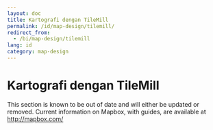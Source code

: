 ```yaml
---
layout: doc
title: Kartografi dengan TileMill
permalink: /id/map-design/tilemill/
redirect_from:
  - /bi/map-design/tilemill
lang: id
category: map-design
---
```


Kartografi dengan TileMill
==========================

This section is known to be out of date and will either be updated or removed. Current information on Mapbox, with guides, are available at <http://mapbox.com/>

<!--
![tilemill logo][]

TileMill adalah aplikasi untuk mendesain dengan rinci yang akan menghasilkan
peta-peta yang indah. Hal ini tidak dimaksudkan untuk mengedit data atau 
melakukan analisis, melainkan untuk kartografi. Dengan TileMill Anda menggunakan:

* data (ini bisa menjadi database OpenStreetMap Anda, atau data shapefile)
* simbol (Anda dapat menggunakan simbol yang tersedia atau desain sendiri)

TileMill menyediakan sebuah platform dimana Anda dapat mendesain data Anda
dengan cara cara yang elegan dan mengaplikasikan simbol yang Anda desain
sendiri. Kemudian Anda dapat mengeksport peta Anda berupa gambar atau dalam
format MBTiles, yang dapat di host ke dalam MapBox dan ditempatkan di dalam
situs Anda sebagai peta interaktif.

Pada bab ini kita akan menjalankan:

1. Menginstal TileMill
2. Mengeksplor TileMill (Peta, Legenda, Teaser, CartoCSS)
3. Menambahkan Data (Shapefile dan Database OSM)
(Mengedit Data OSM dengan Plugin JOSM)
4. Mendesain dengan CartoCSS (Mendesain Garis, Poligon, Titik, Tingkat 
Perbesaran, Variabel Warna, Komentar)
5. Membuat Legenda
6. Mengeksport Peta (Gambar PNG dan MBTiles)

![demo map][]

Instalasi TileMill
------------------

Kita akan mendemonstrasikan bagaimana menginstal TileMill di Windows. 
Anda dapat mendownload untuk sistem operasi yang lain di 
[http://mapbox.com/tilemill/](http://mapbox.com/tilemill/).

* 	Pergilah ke [http://mapbox.com/tilemill/](http://mapbox.com/tilemill/) 
	dan mendownload file pengaturan TileMill untuk Windows.

![tilemill setup][]

*	Jalankan instaler untuk mengatur TileMill di dalam komputer Anda. 
	Pilihan pengaturan standar dalam wizard instalasi sudah cukup bagus.
	
*	Setelah TieMill terinstal pergilah ke Menu Start Anda dan klik 
	"Start TileMill".
	
![start tilemill][]

*	Ini akan memuat tab proyek aplikasi. TileMill datang dengan beberapa
	contoh projek yang dapat Anda gunakan untuk memulai.

![sample projects][]

Eksplorasi TileMill
-------------------
Mari kita lihat salah satu contoh proyek untuk mendapatkan ide dari fitur-
TileMill dan apa yang bisa kita lakukan. Buka proyek contoh bernama 
"Geography Class". Ini membutuhkan waktu sekitar 10-20 detik untuk menampilkan
petanya.

![tilemill interface][]

Perhatikan elemen kunci pada TileMill:

### Peta
Jendela peta menampilkan apakah peta Anda terlihat sesuai dengan desain yang Anda
inginkan. Ini akan memperbarui dengan sendirinya ketika Anda melakukan perubahan
datan dan desain di dalam proyek Anda. Anda harus klik tombol "save" untuk setiap
melakukan perubahan untuk melihat hasil dari perubahan tersebut. Biasanya ini 
membutuhkan waktu untuk merender semua data OSM dan lainnya Anda mungkin melihat
grid kosong pada layar untuk beberapa menit.

### Legenda
Anda dapat membuat sebuah legenda di dalam peta Anda menggunakan HTML. Untuk melihat
dan mengedit HTML digunakan untuk membuat legenda, klik pada tombol di sebelah kiri 
bawah berbentuk seperti tangan. Gunakan proyek sebelumnya, seperti Openstreetmap DC,
untuk mendapatkan ide tentang bagaimana bentuk legenda sesuai dengan keinginan Anda.

![hand button][]

### Teaser
Teaser, mendefinisikan pop-up atau informasi yang menunjukkan ketika Anda
meng-scroll atau mengklik pada bagian fitur peta, dibuat dengan HTML seperti 
legenda. Pada peta ini teaser membuat bendera-bendera yang muncul sesuai dengan 
negara yang dipilih oleh pengguna.

### CartoCSS
Ini adalah bagian terpenting dari TileMill dalam mendesain peta. Setiap proyek TileMill 
memiliki sejumlah file seperti menggambarkan cara data peta ini didesain. Bahasa yang 
digunakan bernama CartoCSS, karena ini hampir sama dengan CSS tetapi lebih khusus
didesain untuk mendesain peta. Kita akan melihat lebih dekat pada CartoCSS nanti 
di bab ini, tetapi untuk sekarang kita lihat pada tiga file yang digunakan untuk
mendesain peta "Geography Class". File pertama, stye.mss berisi kode dasar untuk
mendesain peta, mendefinisikan warna badan air dan garis terluar dataran. label.mss
mendeskripsikan penamaan nama negara yang akan ditampilkan. Hal ini termasuk informasi
di bagian depan, ukuran teks, dan lainnya. Ini juga mengindikasikan bahwa ketika
pengguna memperkecil terlalu jauh, peta harus menampilkan singkatan negara bukan
nama lengkap mereka. Terakhir, rainbow.mss mendeskripsikan bagaimana setiap negara 
harus berwarna. Pada file ini, hampir setiap negara secara manual diberi sebuah warna
pada peta tersebut.

Jangan ragu untuk bermain-main dengan contoh proyek ini untuk melihat bagaimana
perbedaan fitur tersebut bekerja. Kapanpun Anda mengubah file CartoCSS Anda dapat
memuat petanya dengan mengklik "Save". Ketika peta memuat akan menggabungkan perubahan
peta Anda ke dalam desain yang sudah dibuat. TileMill cukup cerdas, dan jika Anda
membuat kesalahan pada CSS itu akan mengingatkan Anda bahwa terdapat sebuah kesalahan
ketika Anda mencoba untuk menyimpannya.

Jika Anda ingin mengubah pengaturan proyek, klik simbol kunci pas di pojok kanan atas.
Proyek Geography Class hanya membiarkan Anda memperbesar sekitar peta. Jika Anda
memasukkan pengaturan Anda dapat mengatur tingkat perbesaran lebih jauh. Cobalah 
menggesernya dari 0 ke 8 ke 0 ke 12. Ini akan memungkinkan Anda untuk memperbesar 
lebih lanjut pada peta.

![zoom control][]

Menambahkan Data
----------------
Proyek ini sudah memiliki beberapa layer, yang Anda dapat lihat dengan mengklik tombol 
"Layers" di pojok kiri bawah.

![tilemill layers][]

Daftar ini menampilkan semua layer di proyek Anda. Simbol di sebelah kiri setiap nama
layer mengindikasikan apakah layer titik, garis, atau poligon. Di sebelah kanan setiap
nama layer adalah tombol dimana Anda dapat melihat layer data atau mengedit pengaturan.

### Menambahkan Layer Shapefile Baru

*	Tambahkan layer shapefile baru ke peta. Klik "Add Layer".
![tilemill add layer][]

*	ID adalah nama yang ingin Anda beri untuk layer Anda. Layer ini dapat diberi nama 
	apa pun sesuai keinginan Anda, tetapi hanya dapat dituliskan huruf, angka, tanda
	hubung dan garis bawah, dan layer ini tidak boleh diberikan nama yang sama dengan
	layer lain dalam proyek Anda. 
	
	Anda dapat mengaplikasikan sejemulah kelaske layer Anda . Sebuah kelas dapat 
	membantu Anda mengdentifikasi layer ketika mendesain CSS. Untuk contoh, 
	jika Anda memiliki layer yang semuanya berisi poligon air, Anda dapat
	memberi nama setiap layer dengan kelas "air". Kemudian Anda dapat menggunakan
	nama kelas ini untuk mendesain mereka dengan mudah pada waktu bersamaan di
	CSS Anda.
	
	Sumber data adalah file yang Anda memuat sebagai layer. Ini dapat menjadi sebuah
	CSV, shapefile, GeoJSON, KML, atau GeoTIFF. Sebagai contoh, kita menggunakan 
	shapefile yang berisi poligon suatu wilayah di negara Georgia. Field ini harus 
	disediakan ketika membuat sebuah layer baru.
	
	SRS adalah Sistem Referensi Spasial pada data Anda. Biasanya TileMill dapat
	secara otomatis mendeteksi SRS yang benar.
	
*	Ketika Anda telah menyelsaikan dengan pilihan ini, klik "Save" untuk
	menambahkan layer baru ke proyek. Jika Anda mengikuti bersama, klik "Save & 
	Style". Ini akan secara otomatis membuat desain dasar untuk layer baru.

*	Pada tab layer carilah layer baru Anda dan klik tombol "Zoom to extent"	

![zoom to extent][]

*	Ini akan melakukan perbesaran ke layer baru Anda. Jika Anda memilih "Save & Style"
	ini akan berisi dengan beberapa desain dasar.
	
![georgia basic styling][]

*	Perhatikan bahwa layer baru akan ditampilkan di atas semua layer lainnya. Jika Anda
	menginginkannya, misalnya, untuk menampilkan di bawah label, Anda dapat mengambil 
	simbol di sebelahnya pada tab layer, dan menggesernya di bawah layer country-name. 
	Ingatlah bahwa Anda harus menyimpan proyek Anda sebelum peta diperbarui.

### Menambah Database OSM Anda
Sekarang mari kita lihat bagaimana cara menambahkan database PostGIS yang kita isi dengan
data OpenStreetMap di Bab 1 pada tutorial ini.

*	Pergilah ke tab Layers dan klik "Add Layer".
*	Klik pada tombol "PostGIS"

	Hal ini hampir sama caranya ketika kita menambahkan layer shapefile di atas. 
	Perbedaannya adalah kita harus memberikan parameter koneksi ke database PostGIS kita.

![db connection parameters][]

*	Di sebelah "Connection", masukan data berikut ini: 

    *host=localhost dbname=osm user=postgres password=my_password*

	Ganti my_password dengan kata sandi Anda yang sebenarnya 

*	Di sebelah "Table or subquery", masukan: *planet_osm_roads*
	Perhatikan bahwa Anda juga dapat memasukkan 
	
	*planet_osm_point*, *planet_osm_line*, or *planet_osm_polygon*.

*	Terakhir, Anda harus mengubah SRS ke WGS 84.

*	Klik pada "Save & Style" dan layer baru Anda akan ditambahkan ke proyek, bersama dengan
	beberapa desain dasar. Perbesar ke layer sejauh terlihat tampilannya.
   
![layer extent][]

### Plugin JOSM
TileMill memiliki sebuah plugin JOSM dimana dapat digunakan untuk memulai dan memuat data 
OpenStreetMap untuk daerah yang Anda sedang lihat. Ini dapat berguna jika Anda menggunakan
data OSM dan Anda melihat kesalahan yang Anda ingin perbaiki ketika Anda mendesain peta Anda.
Anda boleh melewati bagian ini jika Anda tidak berpikir Anda membutuhkannya, tetapi disini
kita akan mendemonstrasikan bagaimana mengaktifkan plugin ini:

*	Pergilah ke tab Plugin dan Install JOSM Editor.

![josm plugin][]

*	Buka JOSM. Perhatikan bahwa Anda harus memiliki fitur Remote Control yang aktif di 
	pengaturan JOSM.
	
*	Di TileMill, arahkan ke daerah yang Anda ingin edit.
	Klik "Edit in JOSM. 
    
![edit in josm][]

*	JOSM akan memulai mendownload data OpenStreetMap untuk daerah yang Anda lihat
	di TileMill. Anda dapat membuat editan Anda ke data OSM dan mengupload 
	perubahan Anda ke server.
	
Perhatikan bahwa editan yang Anda buat tidak akan muncul di TileMill, karena
Anda telah mengedit database OSM utama. Anda perlu memperbarui data yang Anda 
gunakan di TileMill untuk menggabungkan perbuahan terbaru ke OpenStreetMap. 

Mendesain dengan CartoCSS
-------------------------
Sekarang saatnya untuk bagian yang menyenangkan, mendesain peta kita! 
Seperti yang disebutkan sebelumnya, TileMill menggunakan sebuah bahasa yang
bernama CartoCSS untuk mendesain data peta. Jika Anda tidak asing dengan CSS, 
CartoCSS akan menjadi tidak asing untuk Anda. Jika Anda asing dengan CSS, ini 
akan cukup dimengerti nantinya.

Dengan TileMill Anda diizinkan untuk mendesain tipe layer yang berbeda dengan
cara yang berbeda. Untuk Layer Garis Anda dapat mendesain garis dan label,
membuat sebuah pola untuk garis, menambahkan penanda, dan menambahkan sebuah
perisai, seperti ketika Anda ingin memasukkan angka di dalam jalan. Untuk 
Layer Poligon Anda dapat mendesain poligon dan label, membuat sebuah pola di 
dalam poligon atau di dalam garis terluar dan menambahkan sebuah penanda. 
Untuk Layer Titik Anda dapat mendesain titik dan label, menambahkan perisai 
atau penanda. 

Perhatikan bahwa ada file yang berbeda dalam proyek Geography Class. Membuat 
beberapa file hanya sebuah masalah kenyamanan, karena mereka semua dikompilasi 
ke dalam stylesheet yang sama pada akhirnya. Tetapi ini adalah ide yang baik untuk 
menyimpan informasi desain tertentu secara bersamaan - sebagai contoh, semua label 
dalam  satu file, dan sebagainya. 

### Mendesain Garis
Mari memulai dengan mendesain garis. Ketika kita telah menambahkan layer planet_osm_roads
dari database PostGIS kita, TileMill secara otomatis dibuat beberapa desain dasar di 
bawah file style.mss.

    #planetosmroads {
     line-width:1;
     line-color:#168;
    }

Kode ini cukup sederhana. `#planetosmroads` dikenal sebagai penyeleksi. Dalam hal ini, 
kita katakan, "pilih semuanya dengan ID planetosmroads dan menerapkan desain berikut".
Setelah kita telah menggunakan penyeleksi ini untuk mendefinisikan desain yang kita 
inginkan, kita menerapkan beberapa desain dasar. `line-width:1;` menunjukkan bahwa
garis-garis harus menjadi satu piksel yang tebal. `line-color:\#168;` menunjukkan
bahwa garis-garis harus menjadi warna kebiruan. Warna didefinisikan menggunakan heksa,
dan mungkin dalam format `#xxx` atau `#xxxxxx`.

Catatan bahwa jika Anda menentukan desain yang sama untuk sebuah layer yang lebih dari
sekali, desain terakhir yang Anda tentukan itu yang akan digunakan. Jadi:

    #planetosmroads {
     line-width:1;
     line-color:#168;
    }
    
    #planetosmroads {
     line-width:1;
     line-color:#861;
    }

akan menyebabkan layer yang akan diwarnai dengan `#861`. Pernyataan pertama akan 
diabaikan.

Ada banyak pernyataan yang dapat Anda buat untuk garis. Berikut contohnya:

    #planetosmroads {
     // sets the line width to 0.5 pixels
     line-width: 0.5;
     // sets the line color to #1a6e8a
     line-color: #1a6e8a;
     // makes the line 80% opaque (20% transparent)
     line-opacity: 0.8;
     // lines will be rounded at the end
     line-join: round;
     // lines will be a series of dashes; in this
     // case, the dashes will go 6px line, 2px empty,
     // 2px line, 2px empty, and then repeat
     line-dasharray: 6,2,2,2;
    }

### Mendesain Poligon 

Mendesain poligon hampir sama dengan mendesain garis. Catatan bahwa Anda dapat 
menggunakan semua atribut yang sama yang Anda gunakan untuk garis, selain 
atribut baru. Hal ini karena ketika sebuah poligon tergambar, memiliki
karakteristik untuk desain di dalam poligon, dan untuk garis disekitarnya. 
Dengan demikian, setiap atribut garis disediakan untuk poligon yang akan diterapkan
digarisnya. Mari kita lihat contohnya:

    #georgia_regions {
     line-color:#000;
     line-dasharray: 6,6;
     line-width:0.5;
     polygon-opacity:0.5;
     polygon-fill:#ae8;
    }

Ini menyebabkan layer terlihat seperti ini:
![georgia 1][]

Catatan bahwa atribut garis mempengaruhi garis terluar poligon. Kita menggunakan 
`polygon-fill` untuk mempengaruhi warna di dalam poligon, dan `polygon-opacity` 
untuk mengubah transparansinya. 

### Mendesain Titik

Untuk layer titik, Anda akan sering menggunakan simbol Anda sendiri untuk mewakili titik.
Hal ini dapat dengan mudah dilakukan dengan menyediakan path simbol Anda ke dalam file
CartoCSS. Misalnya:

    #cities {
     point-file: url(icons/star-10.png);
    }

Anda bisa mendapatkan daftar lengkap atribut desain dengan mengklik pada tombol tanda
kurung di kiri bawah pada TileMill. 

![parentheses][]

***

**Penjelasan tentang Tiles**

*Mari kita luangkan waktu untuk memahami cara bahwa peta slippy bekerja, lebih memahami
apa yang dimaksud dengan tingkat perbesaran. Anda mungkin telah memperhatikan di pojok
kiri atas peta adalah tombol yang berfungsi untuk memperbesar dan memperkecil peta, dan 
tulisan "Zoom" dengan angka di sebelahnya.*

![zoom buttons][]

*Ini menunjukkan tingkat perbesaran peta. Tingkat perbesaran berkisar dari 0 hingga 22,
tergantung pada pengaturan proyek Anda. Semakin tinggi tingkat perbesarannya, semakin
kecil peta yang terlihat. Jika Anda memperbesar ke tingkat 0, Anda akan melihat seluruh
dunia.*

*Seperti yang telah disebutkan pada pendahuluan, slippy maps bekerja karena mereka
membuat banyak tiles gambar kecil pada tingkat perbesaran yang berbeda. Setiap tiles
adalah sebuah gambar dengan 256x256 piksel. Pada tingkat perbesaran 0, TileMill hanya 
menghasilkan satu tile, dan seluruh dunia berada pada satu tile. Pada tingkat perbesaran
1, satu tile dibagi menjadi 4 tile. Pada tingkat perbesaran 2, masing-masing dari 4 tile
tersebut dibagi menjadi empat, menghasilkan 16 tiles. Pola ini berlanjut sebagai tingkat
perbesaran yang Anda inginkan.* 


Tingkat Perbesaran 0 - Satu Tile
![one tile][]

Tingkat Perbesaran 1 - Empat Tiles 
![four tiles][]

*Tingkat perbesaran penting untuk dipahami pada saat mendesain, karena seperti yang
akan kita lihat pada sesi selanjutnya, biasanya Anda ingin desain yang berbeda untuk
menampilkan pada tingkat perbesaran yang berbeda.*

***

### Penyeleksi Kompleks

Kita membahas mengenai penyeleksi sebelumnya, tetapi sekarang kita akan mempelajari
lebih lanjut bagaimana menggunakan mereka pada peta kita. Kita sudah melihat bagaimana
kita dapat menggunakan layer ID untuk memilih layer yang lebih spesifik dan menerapkan
pernyataan desain:

 #cities {
     point-file: url(icons/star-10.png);
    }
	
Bagaimana jika kita hanya ingin memilih beberapa fitur di layer tersebut, berdasarkan
data? Kita dapat mengubah penyeleksi kita dan diterapkan dalam argumen menggunakan 
tabel data kita. Berikut ini akan menampilkan simbol bintang untuk kota di Uruguay:

    #cities[SOV0NAME='Uruguay'] {
     point-file: url(icons/star-10.png);
    }

Hal yang sama dapat dilakukan untuk setiap kolom pada tabel atribut dari layer. 
File `labels.mss` sudah menggunakan tipe penyeleksi ini untuk mendesain kota:

    #cities[ADM0CAP=1][zoom\>3] {
     ...
    }

Penyeleksi ini menambahkan elemen lainnya yaitu tingkat perbesaran. Menggunakan tipe penyeleksi
ini, kita dapat dengan mudah mengatur TileMill pada tingkat perbesaran sesuai dengan 
desain yang kita inginkan pada saat menampilkan. Pada contoh di atas, setiap desain di dalam
tanda kurung hanya akan ditampilakan ketika pengguna memperbesar ke tingkat perbesaran 3. 
Inilah sebabnya megapa nama kota tidak ditampilkan pada peta ketika Anda memperkecil semuanya.

Tingkat Perbesaran 5
![zoom five][]

Tingkat Perbesaran 3
![zoom three][]

Anda akan melihat jenis penyeleksi lain di desain `rainbow.mss` yang terlihat
seperti ini:

    #country::land-glow-outer[zoom>1] {
     line-color:#000;
     line-width:5;
     line-opacity:0.1;
     line-join:round;
    }

Layer tersebut akan mempengaruhi `#country`, dan ini termasuk pengaturan yang berfungsi hanya
di atas tingkat perbesaran 1. Tetapi mengapa tidak memiliki ``::land-glow-outer``?

Pertama, ingatlah bahwa kode berikut akan mengakibatkan pernyataan pertama diabaikan:

    #country {
     line-color: #000;
     line-width: 6;
    }
   
    #country {
     line-color: #999;
     line-width: 3;
    }

Ini akan mengakibatkan garis-garis yang tepat lebarnya menjadi 3 piksel dan berwarna
`#999`. Tetapi biasanya Anda ingin membuat layer yang sama beberapa kali. Misalnya
jika Anda ingin menggambar sebuah garis yang memiliki garis terluar atau cahaya, 
Anda ingin TileMill pertama kali menggambar garis tebal, dan kemudian menggambar
garis tipus di atasnya. Untuk melakukan ini, Anda memilih layer dengan lampiran.
Ini adalah cara untuk Anda membuat sebuah layer menggunakan beberapa desain. 

    #country::outline {
     line-color: #000;
     line-width: 6;
    }
    
    #country::fill {
     line-color: #999;
     line-width: 3;
    }
    
Pada contoh ini, kita menggunakan lampiran `::outline` dan `::fill` untuk
membuat salinan dari layer yang sama, dan membuatnya ganda. Oleh karena itu,
TileMill akan menggambar layer pertama dengan warna #000 dan ketebalan 6 piksel,
dan kemudian menggambarnya lagi dengan warna #999 dan ketebalan 3 piksel. Di file 
`rainbow.mss`, karakteristik ini digunakan untuk membuat cahaya terluar dan dalam
untuk masing-masing negara. 

Untuk informasi yang lebih lanjut tentang penyeleksi klik pada tab "Intro" pada Help. 

### Variabel Warna

Variabel adalah kemudahan yang ditawarkan oleh CSS yang memungkinkan kita untuk
mnyimpan semua skema warna dalam satu tempat. Ketika menulis CartoCSS, Anda akan
sering menemukan penggunaan kembali skema warna yang sama dan untuk layer dan fitur
yang berbeda. Jika Anda ingin  menyesuaikan warna ini nanti, Anda harus melalui dan
mengubah setiap nilai. Sebaliknya, Anda dapat menggunakan variabel yang mewakili warna
tertentu, dan kemudian menggunakan variabel ini dalam CartoCSS.

Anda akan melihat ini di atas file `rainbow.mss`:

    @white: #F0F8FF; /* blue-tinted, for Antarctica */
    @red: #fdaf6b;
    @orange: #fdc663;
    @yellow: #fae364;
    @green: #d3e46f;
    @turquoise: #aadb78;
    @blue: #a3cec5;
    @purple: #ceb5cf;
    @pink: #f3c1d3;
    @f00: #f00;

Ini adalah definisi variabel. Setiap kali Anda menggunakan variabel yang didefinisikan
disini (seperti `@green` atau `@pink`) mereka akan diganti dengan nilai warna yang telah 
didefinisikan. 

### Komentar

Anda dapat menambah komentar di dalam file CartoCSS Anda. Setiap teks yang ditempatkan
diantara `/*` dan `/*` akan diabaikan oleh TileMill. Juga, kapan pun Anda menggunakan 
dua garis miring ke depan, sisa garis akan dianggap sebuah komentar. 
Contoh:

    /* This is
    a comment \*
    // this is a comment too!

Membuat Legenda
---------------
*	Sangat mudah untuk membuat sebuah legenda menggunakan HTML dengan TileMill. Klik
	pada simbol tangan di pojok kanan bawah untuk membuka jendela Legenda. 

![hand button][]

*	Pada tab "Legenda" Anda akan melihat kode HTML yang membentuk bar legenda di pojok kanan
	bawah peta. Jika Anda merasa nyaman untuk menulis kode HTML, Anda dapat dengan mudah 
	membuat legenda ini sendiri.

![sample legend][]

Mengeksport Peta Anda
----------------------

Setelah Anda mendesain peta yang indah menggunakan TileMill, Anda pasti ingin mengeksportnya
untuk dilihat. TileMill dilengkapi dengan beberapa pilihan untuk mengeksport, seperti yang dapat
Anda lihat ketika Anda klik pada tombol "Export".

### Export File Gambar PNG

![export button][]

*	Untuk mengeksport file gambar PNG, klik pada "PNG".
*	Pilih daerah yang ingin Anda eksport dengan menahan tombol SHIFT pada keyboard Anda dan
	menggambar daerahnya di peta. Anda dapat memperbesar jika Anda menginginkannya.
	
![shift and drag][]

*	Pada panel di sebelah kanan, Anda dapat mengubah nama file gambar, dan dimensi dalam 
	piksel gambar. 

![png dimensions][]

*	Ketika Anda sudah selesai klik "Export".
*	Me-render gambar akan diproses dan apabila sudah selesai Anda dapat menyimpan gambar 
	dengan mengklik tombol "Save". 

![save png][]

### Eksport MBTiles
MBTiles adalah sebuah format untuk menyimpan tiles gambar - semua gambar 256x256 membentuk peta
slippy.

*	Untuk mengeksport tiles, klik "MBTiles" pada menu Export.

*	Sekali lagi Anda dapat memilih area yang Anda ingin eksport dengan menahan SHIFT dan 
	menggeser kotak tersebut di atas peta.
	
*	Anda juga ingin menyesuaikan pengaturan perbesaran sehingga file Anda tidak terlihat
	terlalu besar. Perhatikan bahwa setiap tingkat perbesaran empat kali sebanyak tiles pada
	tingkat perbesaran sebelumnya, sehingga jumlah tiles gambar bertambah secara eksponensial.
	Ini akan menjadi yang terbaik jika Anda dapat menyimpan file MBTiles Anda dibawah 50MB
	untuk saat ini. 

![zoom control][]

Jika Anda memiliki akun MapBox (apa yang kita buat di [bab sebelumnya](/id/map-design/mapbox)),
Anda dapat mengupload file MBTiles sebagai layer peta yang akan ditampilkan di dalam situs.

Ringkasan
---------
Pada bab ini kita telah mempelajari bagaimana cara menggunakan TileMill, aplikasi untuk
menerapkan kartografi kustom pada peta kita. Jika Anda ingin mempelajari lebih lanjut, 
MapBox telah mengembangkan dokumentasi yang lebih luas dalam menggunakan TileMill, dimana
Anda dapat [mengeksplornya disini](https://www.mapbox.com/tilemill/docs/guides/add-shapefile/).


[tilemill logo]: /images/map-design/tilemill-logo.png
[demo map]: /images/map-design/demo-map.png
[tilemill setup]: /images/map-design/tilemill-setup.png
[start tilemill]: /images/map-design/start-tilemill.png
[sample projects]: /images/map-design/sample-projects.png
[tilemill interface]: /images/map-design/tilemill-interface.png
[hand button]: /images/map-design/tilemill-hand-button.png
[zoom control]: /images/map-design/zoom-control.png
[tilemill layers]: /images/map-design/tilemill-layers.png
[tilemill add layer]: /images/map-design/tilemill-add-layer.png
[zoom to extent]: /images/map-design/zoom-to-extent.png
[georgia basic styling]: /images/map-design/georgia-basic-styling.png
[db connection parameters]: /images/map-design/db-connection-parameters.png
[layer extent]: /images/map-design/layer-extent.png
[josm plugin]: /images/map-design/josm-plugin.png
[edit in josm]: /images/map-design/edit-in-josm.png
[georgia 1]: /images/map-design/georgia01.png
[parentheses]: /images/map-design/tilemill-parentheses.png
[zoom buttons]: /images/map-design/zoom-buttons.png
[one tile]: /images/map-design/one-tile.png
[four tiles]: /images/map-design/four-tiles.png
[zoom five]: /images/map-design/zoom-level-five.png
[zoom three]: /images/map-design/zoom-level-three.png
[sample legend]: /images/map-design/sample-legend.png
[export button]: /images/map-design/export-button.png
[shift and drag]: /images/map-design/shift-and-drag.png
[png dimensions]: /images/map-design/png-dimensions.png
[save png]: /images/map-design/save-png.png  -->
